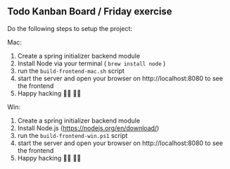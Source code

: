 ## Todo Kanban Board / Friday exercise

Do the following steps to setup the project:

Mac:
1. Create a spring initializer backend module
2. Install Node via your terminal ( `brew install node` )
3. run the `build-frontend-mac.sh` script
4. start the server and open your browser on http://localhost:8080 to see the frontend
5. Happy hacking 👩‍💻 👨‍💻

Win:
1. Create a spring initializer backend module
2. Install Node.js (https://nodejs.org/en/download/)
3. run the `build-frontend-win.ps1` script
4. start the server and open your browser on http://localhost:8080 to see the frontend
5. Happy hacking 👩‍💻 👨‍💻

